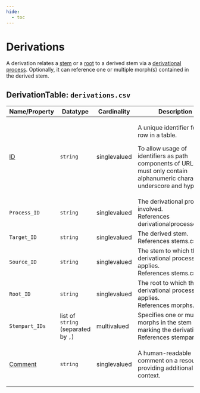 ```yaml
---
hide:
  - toc
---
```

# Derivations
A derivation relates a [stem](../stems) or a [root](../morphs) to a derived stem via a [derivational process](../derivationalprocesses).
Optionally, it can reference one or multiple morph(s) contained in the derived stem.


## DerivationTable: `derivations.csv`

Name/Property | Datatype | Cardinality | Description
 --- | --- | --- | --- 
[ID](http://cldf.clld.org/v1.0/terms.rdf#id) | `string` | singlevalued | <div> <p>A unique identifier for a row in a table.</p> <p> To allow usage of identifiers as path components of URLs IDs must only contain alphanumeric characters, underscore and hyphen. </p> </div> 
`Process_ID` | `string` | singlevalued | The derivational process involved.<br>References derivationalprocesses.csv.
`Target_ID` | `string` | singlevalued | The derived stem.<br>References stems.csv.
`Source_ID` | `string` | singlevalued | The stem to which the derivational process applies.<br>References stems.csv.
`Root_ID` | `string` | singlevalued | The root to which the derivational process applies.<br>References morphs.csv.
`Stempart_IDs` | list of `string` (separated by `,`) | multivalued | Specifies one or multiple morphs in the stem marking the derivation.<br>References stemparts.csv.
[Comment](http://cldf.clld.org/v1.0/terms.rdf#comment) | `string` | singlevalued | <div> <p> A human-readable comment on a resource, providing additional context. </p> </div> 
